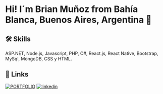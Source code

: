 
# Hi! I´m Brian Muñoz from Bahía Blanca, Buenos Aires, Argentina 👋


## 🛠 Skills
ASP.NET, Node.js, Javascript, PHP, C#, React.js, React Native, Bootstrap, MySql, MongoDB, CSS y HTML.



## 🔗 Links
[![PORTFOLIO](https://img.shields.io/badge/mí_portfolio-000?style=for-the-badge&logo=ko-fi&logoColor=white)](https://munozdev.com.ar/)
[![linkedin](https://img.shields.io/badge/linkedin-0A66C2?style=for-the-badge&logo=linkedin&logoColor=white)](https://www.linkedin.com/in/brianmunio)

